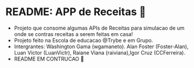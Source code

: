 # README: APP de Receitas 🥘

- Projeto que consome algumas APIs de Receitas para simulacao de um onde se contras receitas a serem feitas em casa!
- Projeto feito na Escola de educacao @Trybe e em Grupo.
- Intergrantes: Washington Gama (wgamaneto). Alan Foster (Foster-Alan), Luan Victor (LuanVictr), Raiane Viana (raiviana),Igor Cruz (CCFerreira).
- README EM CONTRUCAO 🚧
<!-- Olá, Tryber!
Esse é apenas um arquivo inicial para o README do seu projeto no qual você pode customizar e reutilizar todas as vezes que for executar o trybe-publisher.

Para deixá-lo com a sua cara, basta alterar o seguinte arquivo da sua máquina: ~/.student-repo-publisher/custom/_NEW_README.md

É essencial que você preencha esse documento por conta própria, ok?
Não deixe de usar nossas dicas de escrita de README de projetos, e deixe sua criatividade brilhar!
:warning: IMPORTANTE: você precisa deixar nítido:
- quais arquivos/pastas foram desenvolvidos por você; 
- quais arquivos/pastas foram desenvolvidos por outra pessoa estudante;
- quais arquivos/pastas foram desenvolvidos pela Trybe.
-->
